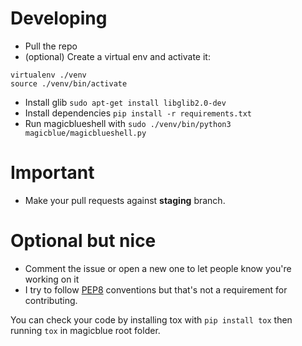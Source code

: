 # Developing

- Pull the repo
- (optional) Create a virtual env and activate it:

```
virtualenv ./venv
source ./venv/bin/activate
```

- Install glib `sudo apt-get install libglib2.0-dev`
- Install dependencies `pip install -r requirements.txt`
- Run magicblueshell with `sudo ./venv/bin/python3 magicblue/magicblueshell.py`

# Important

- Make your pull requests against **staging** branch.

# Optional but nice

- Comment the issue or open a new one to let people know you're working on it
- I try to follow [PEP8](https://www.python.org/dev/peps/pep-0008/) conventions but that's not a requirement for contributing.

You can check your code by installing tox with `pip install tox` then running `tox` in magicblue root folder.

